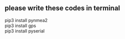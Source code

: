 ## please write these codes in terminal

pip3 install pynmea2  
pip3 install gps  
pip3 install pyserial  
